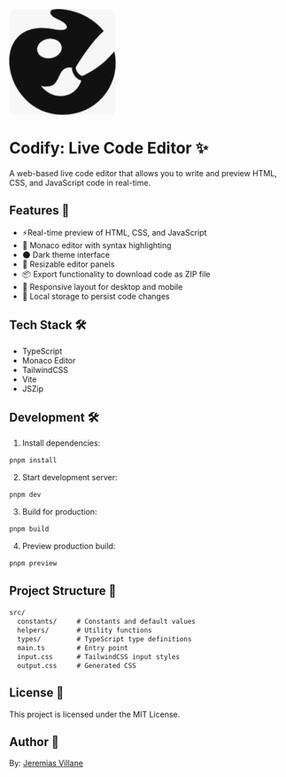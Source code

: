 <img src="public/android-chrome-192x192.png" />

# Codify: Live Code Editor ✨

A web-based live code editor that allows you to write and preview HTML, CSS, and JavaScript code in real-time.

## Features 🚀

- ⚡Real-time preview of HTML, CSS, and JavaScript
- 📄 Monaco editor with syntax highlighting
- 🌑 Dark theme interface
- 🔧 Resizable editor panels
- 📦 Export functionality to download code as ZIP file
- 📱 Responsive layout for desktop and mobile
- 💾 Local storage to persist code changes

## Tech Stack 🛠️

- TypeScript
- Monaco Editor
- TailwindCSS
- Vite
- JSZip

## Development 🛠️

1. Install dependencies:

```sh
pnpm install
```

2. Start development server:

```sh
pnpm dev
```

3. Build for production:

```sh
pnpm build
```

4. Preview production build:

```sh
pnpm preview
```

## Project Structure 📂

```pre
src/
  constants/     # Constants and default values
  helpers/       # Utility functions
  types/         # TypeScript type definitions
  main.ts        # Entry point
  input.css      # TailwindCSS input styles
  output.css     # Generated CSS
```

## License 📜

This project is licensed under the MIT License.

## Author 📌

By: [Jeremias Villane](https://www.linkedin.com/in/jeremias-villane)
